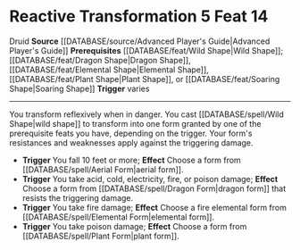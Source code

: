 ﻿---
actions: '[reaction]'
feat: Reactive Transformation
id: '1718'
level: '14'
name: Reactive Transformation
prerequisite: '[[DATABASE/feat/Wild Shape|Wild Shape]] ; [[DATABASE/feat/Dragon Shape|DragonShape]]
  , [[DATABASE/feat/Elemental Shape|Elemental Shape]] , [[DATABASE/feat/Plant Shape|Plant
  Shape]] , or [[DATABASE/feat/Soaring Shape|Soaring Shape]]'
rarity: Common
source: '[[DATABASE/source/Advanced Player''s Guide|Advanced Player''s Guide]]'
trait:
- '[[DATABASE/trait/Druid|Druid]]'
trigger: varies
type: Feat

---
# Reactive Transformation <span class="action-icon">5</span> <span class="item-type">Feat 14</span>

<span class="item-trait">Druid</span>
**Source** [[DATABASE/source/Advanced Player's Guide|Advanced Player's Guide]] 
**Prerequisites** [[DATABASE/feat/Wild Shape|Wild Shape]]; [[DATABASE/feat/Dragon Shape|Dragon Shape]], [[DATABASE/feat/Elemental Shape|Elemental Shape]], [[DATABASE/feat/Plant Shape|Plant Shape]], or [[DATABASE/feat/Soaring Shape|Soaring Shape]]
**Trigger** varies

---
You transform reflexively when in danger. You cast [[DATABASE/spell/Wild Shape|wild shape]] to transform into one form granted by one of the prerequisite feats you have, depending on the trigger. Your form's resistances and weaknesses apply against the triggering damage.

* **Trigger** You fall 10 feet or more; **Effect** Choose a form from [[DATABASE/spell/Aerial Form|aerial form]].
* **Trigger** You take acid, cold, electricity, fire, or poison damage; **Effect** Choose a form from [[DATABASE/spell/Dragon Form|dragon form]] that resists the triggering damage.
* **Trigger** You take fire damage; **Effect** Choose a fire elemental form from [[DATABASE/spell/Elemental Form|elemental form]].
* **Trigger** You take poison damage; **Effect** Choose a form from [[DATABASE/spell/Plant Form|plant form]].